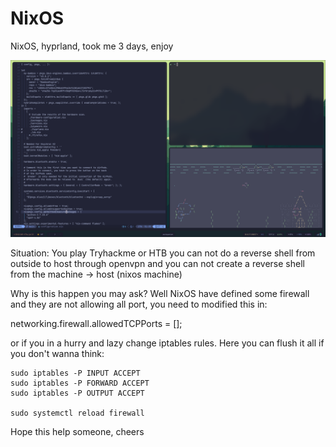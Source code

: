# NixOS
NixOS, hyprland, took me 3 days, enjoy

![pkgs.nix](https://raw.githubusercontent.com/phulelouch/NixOS/main/screenshot.png)


Situation: You play Tryhackme or HTB you can not do a reverse shell from outside to host through openvpn and you can not create a reverse shell from the machine -> host (nixos machine)

Why is this happen you may ask? Well NixOS have defined some firewall and they are not allowing all port, you need to modified this in:

networking.firewall.allowedTCPPorts = [];

or if you in a hurry and lazy change iptables rules. Here you can flush it all if you don't wanna think:
```
sudo iptables -P INPUT ACCEPT
sudo iptables -P FORWARD ACCEPT
sudo iptables -P OUTPUT ACCEPT

sudo systemctl reload firewall 
```
Hope this help someone, cheers
